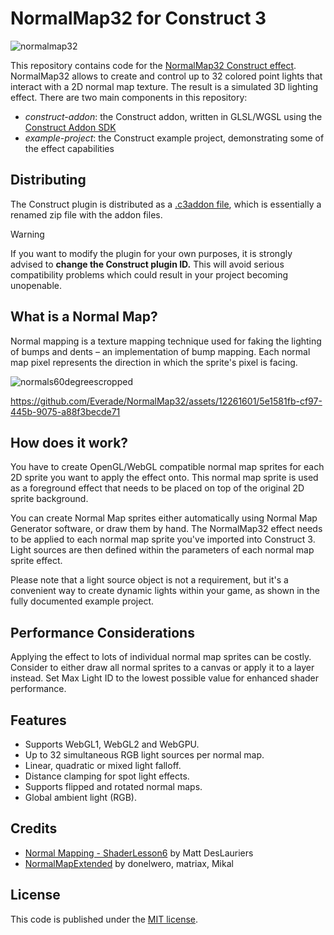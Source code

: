 # NormalMap32 for Construct 3

![normalmap32](https://github.com/Everade/NormalMap32/assets/12261601/8f0d434d-0b15-41e5-a2c2-d50a7432062a)

This repository contains code for the [NormalMap32 Construct effect](https://www.construct.net/make-games/addons/898/normalmap32). NormalMap32 allows to create and control up to 32 colored point lights that interact with a 2D normal map texture. The result is a simulated 3D lighting effect. There are two main components in this repository:

- *construct-addon*: the Construct addon, written in GLSL/WGSL using the [Construct Addon SDK](https://github.com/Scirra/Construct-Addon-SDK)
- *example-project*: the Construct example project, demonstrating some of the effect capabilities

## Distributing

The Construct plugin is distributed as a [.c3addon file](https://www.construct.net/en/make-games/manuals/addon-sdk/guide/c3addon-file), which is essentially a renamed zip file with the addon files.

> [!WARNING]
> If you want to modify the plugin for your own purposes, it is strongly advised to **change the Construct plugin ID.** This will avoid serious compatibility problems which could result in your project becoming unopenable.

## What is a Normal Map?

Normal mapping is a texture mapping technique used for faking the lighting of bumps and dents – an implementation of bump mapping. Each normal map pixel represents the direction in which the sprite's pixel is facing.

![normals60degreescropped](https://github.com/Everade/NormalMap32/assets/12261601/7f708429-d451-4abf-a192-e44298d647f5)

https://github.com/Everade/NormalMap32/assets/12261601/5e1581fb-cf97-445b-9075-a88f3becde71

## How does it work?

You have to create OpenGL/WebGL compatible normal map sprites for each 2D sprite you want to apply the effect onto. This normal map sprite is used as a foreground effect that needs to be placed on top of the original 2D sprite background.

You can create Normal Map sprites either automatically using Normal Map Generator software, or draw them by hand. The NormalMap32 effect needs to be applied to each normal map sprite you've imported into Construct 3. Light sources are then defined within the parameters of each normal map sprite effect.

Please note that a light source object is not a requirement, but it's a convenient way to create dynamic lights within your game, as shown in the fully documented example project.

## Performance Considerations

Applying the effect to lots of individual normal map sprites can be costly. Consider to either draw all normal sprites to a canvas or apply it to a layer instead. Set Max Light ID to the lowest possible value for enhanced shader performance.

## Features

- Supports WebGL1, WebGL2 and WebGPU.
- Up to 32 simultaneous RGB light sources per normal map.
- Linear, quadratic or mixed light falloff.
- Distance clamping for spot light effects.
- Supports flipped and rotated normal maps.
- Global ambient light (RGB).

## Credits

- [Normal Mapping - ShaderLesson6](https://github.com/mattdesl/lwjgl-basics/wiki/ShaderLesson6) by Matt DesLauriers
- [NormalMapExtended](https://www.construct.net/make-games/addons/194/normalmapextended) by donelwero, matriax, Mikal

## License

This code is published under the [MIT license](LICENSE).